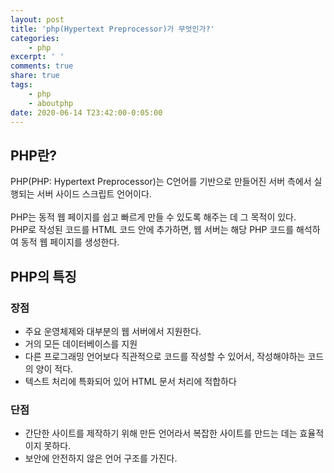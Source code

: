 ```yaml
---
layout: post
title: 'php(Hypertext Preprocessor)가 무엇인가?'
categories:
    - php
excerpt: ' '
comments: true
share: true
tags:
    - php
    - aboutphp
date: 2020-06-14 T23:42:00-0:05:00
---
```


## PHP란?

PHP(PHP: Hypertext Preprocessor)는 C언어를 기반으로 만들어진 서버 측에서 실행되는 서버 사이드 스크립트 언어이다.<br/>
​<br/>
PHP는 동적 웹 페이지를 쉽고 빠르게 만들 수 있도록 해주는 데 그 목적이 있다.<br/>
PHP로 작성된 코드를 HTML 코드 안에 추가하면, 웹 서버는 해당 PHP 코드를 해석하여 동적 웹 페이지를 생성한다.<br/>

## PHP의 특징

### 장점

-   주요 운영체제와 대부분의 웹 서버에서 지원한다.
-   거의 모든 데이터베이스를 지원
-   다른 프로그래밍 언어보다 직관적으로 코드를 작성할 수 있어서, 작성해야하는 코드의 양이 적다.
-   텍스트 처리에 특화되어 있어 HTML 문서 처리에 적합하다
    <br/>

### 단점

-   간단한 사이트를 제작하기 위해 만든 언어라서 복잡한 사이트를 만드는 데는 효율적이지 못하다.
-   보안에 안전하지 않은 언어 구조를 가진다.
